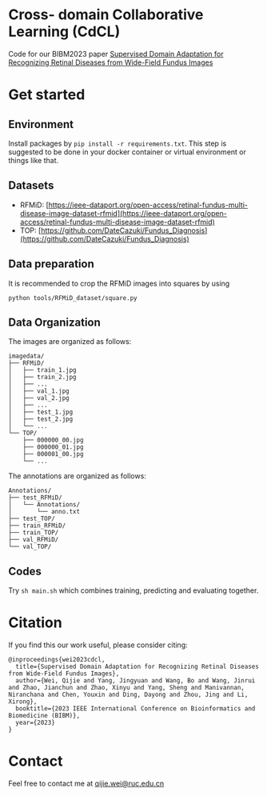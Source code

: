 # Cross- domain Collaborative Learning (CdCL)
Code for our BIBM2023 paper [Supervised Domain Adaptation for Recognizing Retinal Diseases from Wide-Field Fundus Images](https://arxiv.org/abs/2305.08078)

# Get started

## Environment
Install packages by `pip install -r requirements.txt`. This step is suggested to be done in your docker container or virtual environment or things like that. 

## Datasets
- RFMiD: [https://ieee-dataport.org/open-access/retinal-fundus-multi-disease-image-dataset-rfmid](https://ieee-dataport.org/open-access/retinal-fundus-multi-disease-image-dataset-rfmid)
- TOP: [https://github.com/DateCazuki/Fundus_Diagnosis](https://github.com/DateCazuki/Fundus_Diagnosis)


## Data preparation
It is recommended to crop the RFMiD images into squares by using
```
python tools/RFMiD_dataset/square.py
```

## Data Organization
The images are organized as follows:
```
imagedata/  
├── RFMiD/
│   ├── train_1.jpg
│   ├── train_2.jpg
│   ├── ...
│   ├── val_1.jpg
│   ├── val_2.jpg
│   ├── ...
│   ├── test_1.jpg
│   ├── test_2.jpg
│   └── ...
└── TOP/
    ├── 000000_00.jpg
    ├── 000000_01.jpg
    ├── 000001_00.jpg
    └── ...
```

The annotations are organized as follows:
```
Annotations/
├── test_RFMiD/
│   └── Annotations/
│       └── anno.txt
├── test_TOP/
├── train_RFMiD/
├── train_TOP/
├── val_RFMiD/
└── val_TOP/
```

 
## Codes
Try `sh main.sh` which combines training, predicting and evaluating together. 

# Citation
If you find this our work useful, please consider citing:
```
@inproceedings{wei2023cdcl,
  title={Supervised Domain Adaptation for Recognizing Retinal Diseases from Wide-Field Fundus Images},
  author={Wei, Qijie and Yang, Jingyuan and Wang, Bo and Wang, Jinrui and Zhao, Jianchun and Zhao, Xinyu and Yang, Sheng and Manivannan, Niranchana and Chen, Youxin and Ding, Dayong and Zhou, Jing and Li, Xirong},
  booktitle={2023 IEEE International Conference on Bioinformatics and Biomedicine (BIBM)},
  year={2023}
}
```

# Contact
Feel free to contact me at qijie.wei@ruc.edu.cn